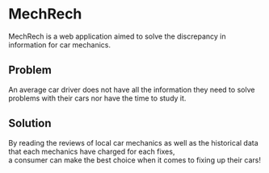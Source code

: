 # MechRech
MechRech is a web application aimed to solve the discrepancy in information for car mechanics. 

## Problem
An average car driver does not have all the information they need to solve problems with their cars nor have the time to study it.

## Solution
By reading the reviews of local car mechanics as well as the historical data that each mechanics have charged for each fixes,\
a consumer can make the best choice when it comes to fixing up their cars! 
